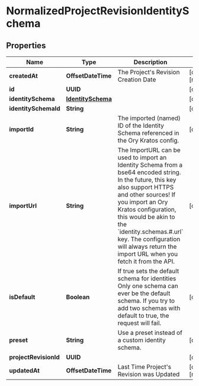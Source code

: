 

# NormalizedProjectRevisionIdentitySchema


## Properties

Name | Type | Description | Notes
------------ | ------------- | ------------- | -------------
**createdAt** | **OffsetDateTime** | The Project&#39;s Revision Creation Date |  [optional] [readonly]
**id** | **UUID** |  |  [optional]
**identitySchema** | [**IdentitySchema**](IdentitySchema.md) |  |  [optional]
**identitySchemaId** | **String** |  |  [optional]
**importId** | **String** | The imported (named) ID of the Identity Schema referenced in the Ory Kratos config. |  [optional]
**importUrl** | **String** | The ImportURL can be used to import an Identity Schema from a bse64 encoded string. In the future, this key also support HTTPS and other sources!  If you import an Ory Kratos configuration, this would be akin to the &#x60;identity.schemas.#.url&#x60; key.  The configuration will always return the import URL when you fetch it from the API. |  [optional]
**isDefault** | **Boolean** | If true sets the default schema for identities  Only one schema can ever be the default schema. If you try to add two schemas with default to true, the request will fail. |  [optional]
**preset** | **String** | Use a preset instead of a custom identity schema. |  [optional]
**projectRevisionId** | **UUID** |  |  [optional]
**updatedAt** | **OffsetDateTime** | Last Time Project&#39;s Revision was Updated |  [optional] [readonly]




